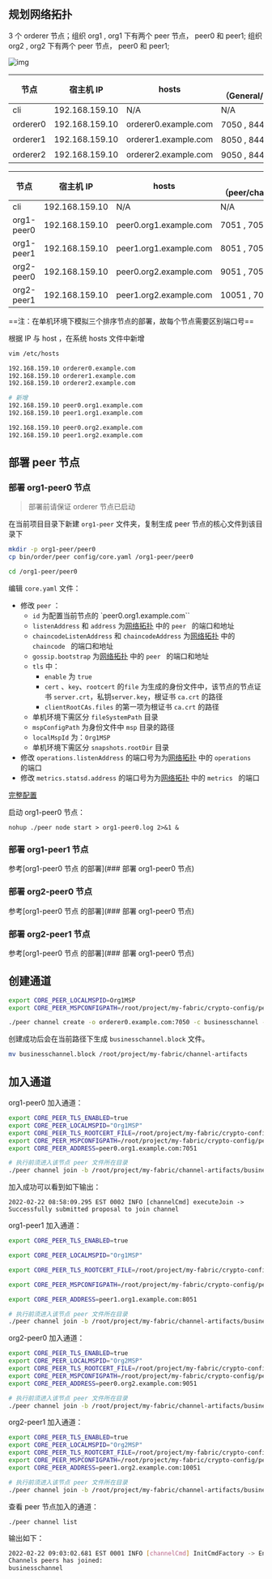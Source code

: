 ## 规划网络拓扑

3 个 orderer 节点；组织 org1 , org1 下有两个 peer 节点， peer0 和 peer1; 组织 org2 , org2 下有两个 peer 节点， peer0 和 peer1;

![img](http://mydoc-pics.oss-cn-chengdu.aliyuncs.com/img/up-38ef835b996d7793bb88ed5d61f2305d020.png)

| 节点     | 宿主机 IP      | hosts                | 端口（General/Operations/Admin） |
| -------- | -------------- | -------------------- | -------------------------------- |
| cli      | 192.168.159.10 | N/A                  | N/A                              |
| orderer0 | 192.168.159.10 | orderer0.example.com | 7050 , 8443 ， 9443              |
| orderer1 | 192.168.159.10 | orderer1.example.com | 8050 , 8444 ，9444               |
| orderer2 | 192.168.159.10 | orderer2.example.com | 9050 , 8445 ，9445               |

| 节点       | 宿主机 IP      | hosts                  | 端口（peer/chaincode/operations/metrics） |
| ---------- | -------------- | ---------------------- | ----------------------------------------- |
| cli        | 192.168.159.10 | N/A                    | N/A                                       |
| org1-peer0 | 192.168.159.10 | peer0.org1.example.com | 7051 , 7052 , 9446 , 8125                 |
| org1-peer1 | 192.168.159.10 | peer1.org1.example.com | 8051 , 7053 , 9447 , 8126                 |
| org2-peer0 | 192.168.159.10 | peer0.org2.example.com | 9051 , 7054 , 9448 , 8127                 |
| org2-peer1 | 192.168.159.10 | peer1.org2.example.com | 10051 , 7055 , 9449 , 8128                |

==注：在单机环境下模拟三个排序节点的部署，故每个节点需要区别端口号==

根据 IP 与 host ，在系统 hosts 文件中新增

```bash
vim /etc/hosts

192.168.159.10 orderer0.example.com
192.168.159.10 orderer1.example.com
192.168.159.10 orderer2.example.com

# 新增
192.168.159.10 peer0.org1.example.com
192.168.159.10 peer1.org1.example.com

192.168.159.10 peer0.org2.example.com
192.168.159.10 peer1.org2.example.com
```

## 部署 peer 节点

### 部署 org1-peer0 节点

> 部署前请保证 orderer 节点已启动

在当前项目目录下新建 `org1-peer` 文件夹，复制生成 peer 节点的核心文件到该目录下

```bash
mkdir -p org1-peer/peer0
cp bin/order/peer config/core.yaml /org1-peer/peer0

cd /org1-peer/peer0
```

编辑 `core.yaml` 文件：

- 修改 `peer` ：
  - `id` 为配置当前节点的 `peer0.org1.example.com``
  - `listenAddress` 和 `address` 为[网络拓扑](#规划网络拓扑) 中的 `peer ` 的端口和地址
  - `chaincodeListenAddress` 和 `chaincodeAddress` 为[网络拓扑](#规划网络拓扑) 中的 `chaincode ` 的端口和地址
  - `gossip.bootstrap` 为[网络拓扑](#规划网络拓扑) 中的 `peer ` 的端口和地址
  - `tls` 中：
    - `enable` 为 `true`
    - `cert` 、`key`、`rootcert` 的`file` 为生成的身份文件中，该节点的节点证书 `server.crt`，私钥`server.key`，根证书 `ca.crt` 的路径
    - `clientRootCAs.files` 的第一项为根证书 `ca.crt` 的路径
  - 单机环境下需区分 `fileSystemPath` 目录
  - `mspConfigPath` 为身份文件中 `msp` 目录的路径
  - `localMspId` 为：`Org1MSP`
  - 单机环境下需区分 `snapshots.rootDir` 目录
- 修改 `operations.listenAddress` 的端口号为为[网络拓扑](#规划网络拓扑) 中的 `operations ` 的端口
- 修改 `metrics.statsd.address` 的端口号为为[网络拓扑](#规划网络拓扑) 中的 `metrics ` 的端口

[完整配置](https://mydoc-pics.oss-cn-chengdu.aliyuncs.com/fabric-config/core.yaml)

启动 org1-peer0 节点：

```
nohup ./peer node start > org1-peer0.log 2>&1 &
```

### 部署 org1-peer1 节点

参考[org1-peer0 节点 的部署](### 部署 org1-peer0 节点)

### 部署 org2-peer0 节点

参考[org1-peer0 节点 的部署](### 部署 org1-peer0 节点)

### 部署 org2-peer1 节点

参考[org1-peer0 节点 的部署](### 部署 org1-peer0 节点)

## 创建通道

```bash
export CORE_PEER_LOCALMSPID=Org1MSP
export CORE_PEER_MSPCONFIGPATH=/root/project/my-fabric/crypto-config/peerOrganizations/org1.example.com/users/Admin@org1.example.com/msp

./peer channel create -o orderer0.example.com:7050 -c businesschannel -f "/root/project/my-fabric/channel-artifacts/businesschannel.tx" --timeout "30s" --tls --cafile /root/project/my-fabric/crypto-config/ordererOrganizations/example.com/orderers/orderer0.example.com/msp/tlscacerts/tlsca.example.com-cert.pem
```

创建成功后会在当前路径下生成 `businesschannel.block` 文件。

```bash
mv businesschannel.block /root/project/my-fabric/channel-artifacts
```

## 加入通道

org1-peer0 加入通道：

```bash
export CORE_PEER_TLS_ENABLED=true
export CORE_PEER_LOCALMSPID="Org1MSP"
export CORE_PEER_TLS_ROOTCERT_FILE=/root/project/my-fabric/crypto-config/peerOrganizations/org1.example.com/peers/peer0.org1.example.com/tls/ca.crt
export CORE_PEER_MSPCONFIGPATH=/root/project/my-fabric/crypto-config/peerOrganizations/org1.example.com/users/Admin@org1.example.com/msp
export CORE_PEER_ADDRESS=peer0.org1.example.com:7051

# 执行前须进入该节点 peer 文件所在目录
./peer channel join -b /root/project/my-fabric/channel-artifacts/businesschannel.block
```

加入成功可以看到如下输出：

```
2022-02-22 08:58:09.295 EST 0002 INFO [channelCmd] executeJoin -> Successfully submitted proposal to join channel
```

org1-peer1 加入通道：

```bash
export CORE_PEER_TLS_ENABLED=true

export CORE_PEER_LOCALMSPID="Org1MSP"

export CORE_PEER_TLS_ROOTCERT_FILE=/root/project/my-fabric/crypto-config/peerOrganizations/org1.example.com/peers/peer1.org1.example.com/tls/ca.crt

export CORE_PEER_MSPCONFIGPATH=/root/project/my-fabric/crypto-config/peerOrganizations/org1.example.com/users/Admin@org1.example.com/msp

export CORE_PEER_ADDRESS=peer1.org1.example.com:8051

# 执行前须进入该节点 peer 文件所在目录
./peer channel join -b /root/project/my-fabric/channel-artifacts/businesschannel.block
```

org2-peer0 加入通道：

```bash
export CORE_PEER_TLS_ENABLED=true
export CORE_PEER_LOCALMSPID="Org2MSP"
export CORE_PEER_TLS_ROOTCERT_FILE=/root/project/my-fabric/crypto-config/peerOrganizations/org2.example.com/peers/peer0.org2.example.com/tls/ca.crt
export CORE_PEER_MSPCONFIGPATH=/root/project/my-fabric/crypto-config/peerOrganizations/org2.example.com/users/Admin@org2.example.com/msp
export CORE_PEER_ADDRESS=peer0.org2.example.com:9051

# 执行前须进入该节点 peer 文件所在目录
./peer channel join -b /root/project/my-fabric/channel-artifacts/businesschannel.block
```

org2-peer1 加入通道：

```bash
export CORE_PEER_TLS_ENABLED=true
export CORE_PEER_LOCALMSPID="Org2MSP"
export CORE_PEER_TLS_ROOTCERT_FILE=/root/project/my-fabric/crypto-config/peerOrganizations/org2.example.com/peers/peer1.org2.example.com/tls/ca.crt
export CORE_PEER_MSPCONFIGPATH=/root/project/my-fabric/crypto-config/peerOrganizations/org2.example.com/users/Admin@org2.example.com/msp
export CORE_PEER_ADDRESS=peer1.org2.example.com:10051

# 执行前须进入该节点 peer 文件所在目录
./peer channel join -b /root/project/my-fabric/channel-artifacts/businesschannel.block
```

查看 peer 节点加入的通道：

```
./peer channel list
```

输出如下：

```bash
2022-02-22 09:03:02.681 EST 0001 INFO [channelCmd] InitCmdFactory -> Endorser and orderer connections initialized
Channels peers has joined: 
businesschannel
```

